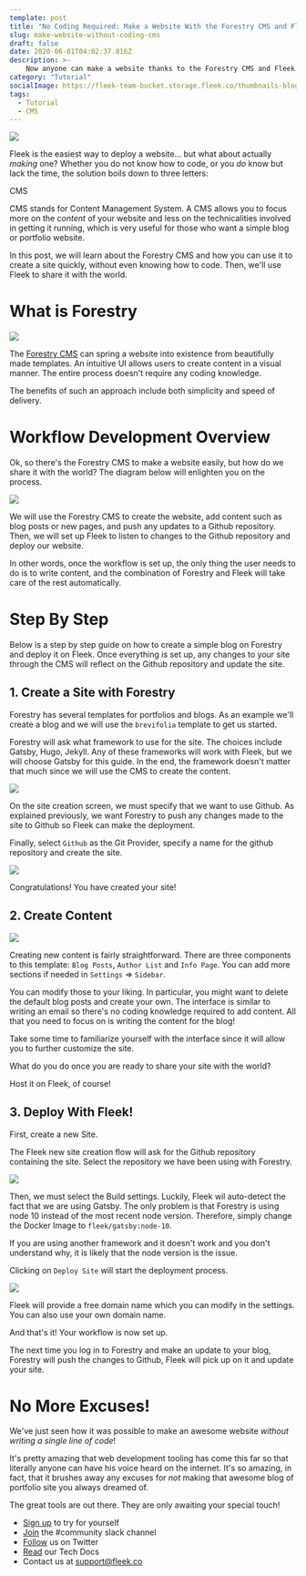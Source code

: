 ```yaml
---
template: post
title: "No Coding Required: Make a Website With the Forestry CMS and Fleek!"
slug: make-website-without-coding-cms
draft: false
date: 2020-06-01T04:02:37.816Z
description: >-
    Now anyone can make a website thanks to the Forestry CMS and Fleek's site hosting... no coding required!
category: "Tutorial"
socialImage: https://fleek-team-bucket.storage.fleek.co/thumbnails-blog/NoCode.png
tags:
  - Tutorial
  - CMS
---
```


![](https://fleek-team-bucket.storage.fleek.co/thumbnails-blog/NoCode.png)


Fleek is the easiest way to deploy a website... but what about actually *making* one? Whether you do not know how to code, or you *do* know but lack the time, the solution boils down to three letters:

CMS

CMS stands for Content Management System. A CMS allows you to focus more on the *content* of your website and less on the technicalities involved in getting it running, which is very useful for those who want a simple blog or portfolio website.

In this post, we will learn about the Forestry CMS and how you can use it to create a site quickly, without even knowing how to code. Then, we'll use Fleek to share it with the world.

# What is Forestry
![](./media/cms/cms-meme.jpg)

The [Forestry CMS](https://forestry.io/) can spring a website into existence from beautifully made templates. An intuitive UI allows users to create content in a visual manner. The entire process doesn't require any coding knowledge.

The benefits of such an approach include both simplicity and speed of delivery.

# Workflow Development Overview

Ok, so there's the Forestry CMS to make a website easily, but how do we share it with the world?
The diagram below will enlighten you on the process.

![](./media/cms/forestry-fleek-diagram.png)

We will use the Forestry CMS to create the website, add content such as blog posts or new pages, and push any updates to a Github repository. Then, we will set up Fleek to listen to changes to the Github repository and deploy our website.

In other words, once the workflow is set up, the only thing the user needs to do is to write content, and the combination of Forestry and Fleek will take care of the rest automatically. 

# Step By Step
Below is a step by step guide on how to create a simple blog on Forestry and deploy it on Fleek. Once everything is set up, any changes to your site through the CMS will reflect on the Github repository and update the site.

## 1. Create a Site with Forestry
Forestry has several templates for portfolios and blogs.
As an example we'll create a blog and we will use the `brevifolia` template to get us started.

Forestry will ask what framework to use for the site. The choices include Gatsby, Hugo, Jekyll. Any of these frameworks will work with Fleek, but we will choose Gatsby for this guide. In the end, the framework doesn't matter that much since we will use the CMS to create the content.

![](./media/cms/template-select.png)

On the site creation screen, we must specify that we want to use Github. As explained previously, we want Forestry to push any changes made to the site to Github so Fleek can make the deployment.

Finally, select `Github` as the Git Provider, specify a name for the github repository and create the site.

![](./media/cms/github-select.png)

Congratulations! You have created your site! 

## 2. Create Content
![](./media/cms/content-create.png)

Creating new content is fairly straightforward. There are three components to this template: `Blog Posts`, `Author List` and `Info Page`. You can add more sections if needed in `Settings` => `Sidebar`.

You can modify those to your liking. In particular, you might want to delete the default blog posts and create your own. The interface is similar to writing an email so there's no coding knowledge required to add content. All that you need to focus on is writing the content for the blog!

Take some time to familiarize yourself with the interface since it will allow you to further customize the site.

What do you do once you are ready to share your site with the world?

Host it on Fleek, of course!

## 3. Deploy With Fleek!

First, create a new Site.

The Fleek new site creation flow will ask for the Github repository containing the site. Select the repository we have been using with Forestry.

![](./media/cms/select-repo-fleek.png)

Then, we must select the Build settings. Luckily, Fleek wil auto-detect the fact that we are using Gatsby. The only problem is that Forestry is using node 10 instead of the most recent node version. Therefore, simply change the Docker Image to `fleek/gatsby:node-10`.

If you are using another framework and it doesn't work and you don't understand why, it is likely that the node version is the issue.

Clicking on `Deploy Site` will start the deployment process.

![](./media/cms/new-site.png)


Fleek will provide a free domain name which you can modify in the settings. You can also use your own domain name.

And that's it! Your workflow is now set up.

The next time you log in to Forestry and make an update to your blog, Forestry will push the changes to Github, Fleek will pick up on it and update your site.

# No More Excuses!
We've just seen how it was possible to make an awesome website *without writing a single line of code*!

It's pretty amazing that web development tooling has come this far so that literally anyone can have his voice heard on the internet. It's so amazing, in fact, that it brushes away any excuses for *not* making that awesome blog of portfolio site you always dreamed of.

The great tools are out there. They are only awaiting your special touch!


* [Sign up](https://app.fleek.co) to try for yourself
* [Join](https://join.slack.com/t/fleek-public/shared_invite/zt-bxna7y1d-PbVdut4rgHt5jM6Zjg9g9A) the #community slack channel
* [Follow](https://twitter.com/FleekHQ) us on Twitter
* [Read](https://docs.fleek.co/) our Tech Docs
* Contact us at support@fleek.co 
